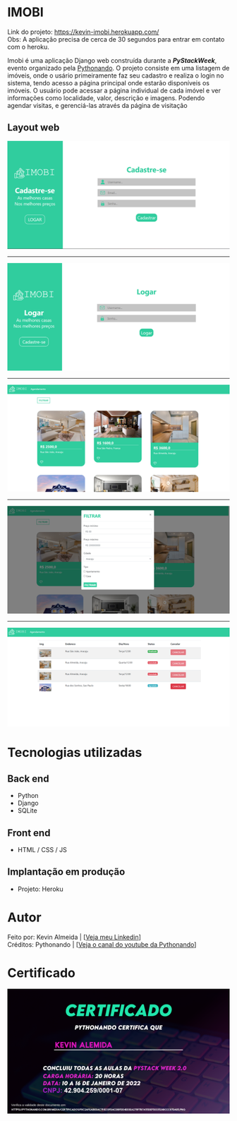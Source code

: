 # IMOBI 

Link do projeto: https://kevin-imobi.herokuapp.com/
<br>
Obs: A aplicação precisa de cerca de 30 segundos para entrar em contato com o heroku.

Imobi é uma aplicação Django web construída durante a ***PyStackWeek***, evento organizado pela [Pythonando](https://www.youtube.com/c/pythonando "Site da Pythonando"). O projeto consiste em uma listagem de imóveis, onde o usário primeiramente faz seu cadastro e realiza o login no sistema, tendo acesso a página principal onde estarão disponíveis os imóveis. O usuário pode acessar a página individual de cada imóvel e ver informações como localidade, valor, descrição e imagens. Podendo agendar visitas, e gerenciá-las através da página de visitação

## Layout web
![Web 1](print_tela_cadastro_imobi.png)
***
![Web 2](print_tela_logar_imobi.png)
***
![Web 3](print_tela_imobi.png)
***
![Web 4](print_tela_imobi_filtrar.png)
***
![Web 5](print_tela_imobi_agendamento.png)

# Tecnologias utilizadas
## Back end
- Python
- Django
- SQLite
## Front end
- HTML / CSS / JS 
## Implantação em produção
- Projeto: Heroku

# Autor

Feito por: Kevin Almeida | [<a href="https://www.linkedin.com/in/kevin-almeida-desenvolvedor/">Veja meu Linkedin</a>]
<br>
Créditos: Pythonando | [<a href="https://www.youtube.com/c/pythonando">Veja o canal do youtube da Pythonando</a>]

# Certificado

![Certificate](certificate-pythonando.png)